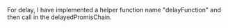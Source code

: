 For delay, I have implemented a helper function name "delayFunction" and then call in the delayedPromisChain.